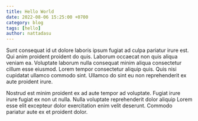 ```yaml
---
title: Hello World
date: 2022-08-06 15:25:00 +0700
category: blog
tags: [hello]
author: nattadasu
---
```


Sunt consequat id ut dolore laboris ipsum fugiat ad culpa pariatur irure est. Qui anim proident proident do quis. Laborum occaecat non quis aliqua veniam ea. Voluptate laborum nulla consequat minim aliqua consectetur cillum esse eiusmod. Lorem tempor consectetur aliquip quis. Quis nisi cupidatat ullamco commodo sint. Ullamco do sint eu non reprehenderit ex aute proident irure.

Nostrud est minim proident ex ad aute tempor ad voluptate. Fugiat irure irure fugiat ex non ut nulla. Nulla voluptate reprehenderit dolor aliquip Lorem esse elit excepteur dolor exercitation enim velit deserunt. Commodo pariatur aute ex et proident dolor.
